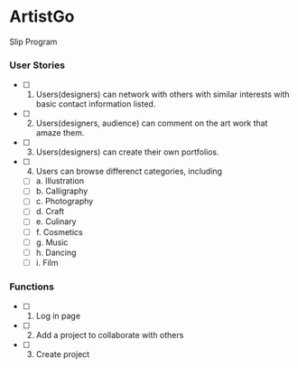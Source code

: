 # ArtistGo
Slip Program

### User Stories
- [ ] 1. Users(designers) can network with others with similar interests with basic contact information listed.
- [ ] 2. Users(designers, audience) can comment on the art work that amaze them.
- [ ] 3. Users(designers) can create their own portfolios.
- [ ] 4. Users can browse differenct categories, including
   - [ ] a. Illustration
   - [ ] b. Calligraphy  
   - [ ] c. Photography
   - [ ] d. Craft
   - [ ] e. Culinary
   - [ ] f. Cosmetics
   - [ ] g. Music
   - [ ] h. Dancing
   - [ ] i. Film  
### Functions
- [ ] 1. Log in page
- [ ] 2. Add a project to collaborate with others
- [ ] 3. Create project
